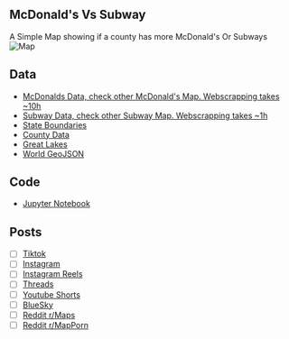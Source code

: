 ## McDonald's Vs Subway
A Simple Map showing if a county has more McDonald's Or Subways
![Map](McDonalds_Vs_Subway.png)

## Data
* [McDonalds Data, check other McDonald's Map. Webscrapping takes ~10h](../../restaurants/McDonalds_Per_State/)
* [Subway Data, check other Subway Map. Webscrapping takes ~1h](../../restaurants/Subways_Per_State/)
* [State Boundaries](https://www.census.gov/geographies/mapping-files/time-series/geo/carto-boundary-file.html)
* [County Data](https://www.census.gov/geographies/mapping-files/time-series/geo/carto-boundary-file.html)
* [Great Lakes](https://usicecenter.gov/Products/GreatLakesData)
* [World GeoJSON](https://public.opendatasoft.com/explore/dataset/world-administrative-boundaries/export/?flg=en-us)

## Code
* [Jupyter Notebook](FormatData.ipynb)

## Posts
- [ ] [Tiktok]()
- [ ] [Instagram]()
- [ ] [Instagram Reels]()
- [ ] [Threads]()
- [ ] [Youtube Shorts]()
- [ ] [BlueSky]()
- [ ] [Reddit r/Maps]()
- [ ] [Reddit r/MapPorn]()
